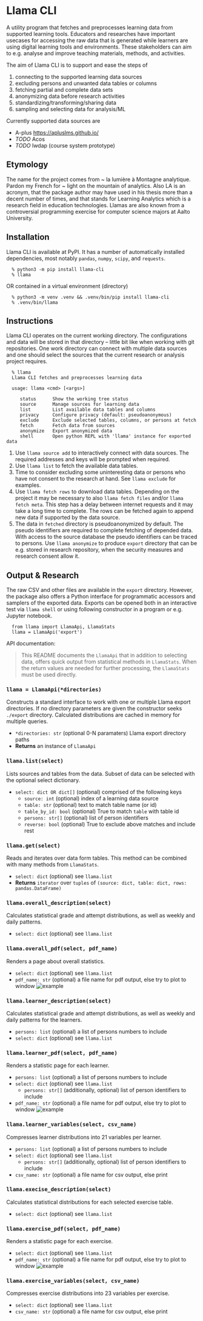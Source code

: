 # Llama CLI

A utility program that fetches and preprocesses learning data from supported learning
tools. Educators and researches have important usecases for accessing the raw data
that is generated while learners are using digital learning tools and environments.
These stakeholders can aim to e.g. analyse and improve teaching materials, methods,
and activities.

The aim of Llama CLI is to support and ease the steps of
1. connecting to the supported learning data sources
2. excluding persons and unwanted data tables or columns
3. fetching partial and complete data sets
4. anonymizing data before research activities
5. standardizing/transforming/sharing data
6. sampling and selecting data for analysis/ML

Currently supported data sources are
* A-plus https://apluslms.github.io/
* *TODO* Acos
* *TODO* Iwdap (course system prototype)

## Etymology

The name for the project comes from ~ la lumière à Montagne analytique. Pardon my French for ~ light on the mountain of analytics. Also LA is an acronym, that the
package author may have used in his thesis more than a decent number of times,
and that stands for Learning Analytics which is a research field in education
technologies. Llamas are also known from a controversial programming exercise for
computer science majors at Aalto University.

## Installation

Llama CLI is available at PyPI. It has a number of automatically installed
dependencies, most notably `pandas`, `numpy`, `scipy`, and `requests`.

      % python3 -m pip install llama-cli
      % llama

OR contained in a virtual environment (directory)

      % python3 -m venv .venv && .venv/bin/pip install llama-cli
      % .venv/bin/llama


## Instructions

Llama CLI operates on the current working directory. The configurations and data
will be stored in that directory – little bit like when working with git repositories.
One work directory can connect with multiple data sources and one should select
the sources that the current research or analysis project requires.

      % llama
      Llama CLI fetches and preprocesses learning data

      usage: llama <cmd> [<args>]

         status      Show the working tree status
         source      Manage sources for learning data
         list        List available data tables and columns
         privacy     Configure privacy (default: pseudoanonymous)
         exclude     Exclude selected tables, columns, or persons at fetch
         fetch       Fetch data from sources
         anonymize   Export anonymized data
         shell       Open python REPL with 'llama' instance for exported data

1. Use `llama source add` to interactively connect with data sources.
   The required addresses and keys will be prompted when required.
2. Use `llama list` to fetch the available data tables.
3. Time to consider excluding some uninteresting data or persons who have
   not consent to the research at hand. See `llama exclude` for examples.
4. Use `llama fetch rows` to download data tables. Depending on the project
   it may be necessary to also `llama fetch files` and/or `llama fetch meta`.
   This step has a delay between internet requests and it may take a long time
   to complete. The rows can be fetched again to append new data if supported
   by the data source.
5. The data in `fetched` directory is pseudoanonymized by default.
   The pseudo identifiers are required to complete fetching of depended data.
   With access to the source database the pseudo identifiers can be traced to persons.
   Use `llama anonymize` to produce `export` directory that can be e.g. stored in
   research repository, when the security measures and research consent allow it.


## Output & Research

The raw CSV and other files are available in the `export` directory. However,
the package also offers a Python interface for programmatic accessors and samplers
of the exported data. Exports can be opened both in an interactive test via
`llama shell` or using following constructor in a program or e.g. Jupyter notebook.

      from llama import LlamaApi, LlamaStats
      llama = LlamaApi('export')

API documentation:

> This README documents the `LlamaApi` that in addition to selecting data,
> offers quick output from statistical methods in `LlamaStats`. When the return
> values are needed for further processing, the `LlamaStats` must be used directly.

### `llama = LlamaApi(*directories)`

Constructs a standard interface to work with one or multiple Llama export directories.
If no directory parameters are given the constructor seeks `./export` directory.
Calculated distributions are cached in memory for multiple queries.
* `*directories: str` (optional 0-N paramaters) Llama export directory paths
* **Returns** an instance of `LlamaApi`

### `llama.list(select)`

Lists sources and tables from the data. Subset of data can be selected with
the optional select dictionary.
* `select: dict OR dict[]` (optional) comprised of the following keys
  * `source: int` (optional) index of a learning data source
  * `table: str` (optional) text to match table name (or id)
  * `table_by_id: bool` (optional) True to match `table` with table id
  * `persons: str[]` (optional) list of person identifiers
  * `reverse: bool` (optional) True to exclude above matches and include rest

### `llama.get(select)`

Reads and iterates over data form tables. This method can be combined with
many methods from `LlamaStats`.
* `select: dict` (optional) see `llama.list`
* **Returns** `iterator` over `tuples` of
  `(source: dict, table: dict, rows: pandas.DataFrame)`

### `llama.overall_description(select)`

Calculates statistical grade and attempt distributions,
as well as weekly and daily patterns.
* `select: dict` (optional) see `llama.list`

### `llama.overall_pdf(select, pdf_name)`

Renders a page about overall statistics.
* `select: dict` (optional) see `llama.list`
* `pdf_name: str` (optional) a file name for pdf output, else try to plot to window
![example](img/overall.png)

### `llama.learner_description(select)`

Calculates statistical grade and attempt distributions,
as well as weekly and daily patterns for the learners.
* `persons: list` (optional) a list of persons numbers to include
* `select: dict` (optional) see `llama.list`

### `llama.learner_pdf(select, pdf_name)`

Renders a statistic page for each learner.
* `persons: list` (optional) a list of persons numbers to include
* `select: dict` (optional) see `llama.list`
  * `persons: str[]` (additionally, optional) list of person identifiers to include
* `pdf_name: str` (optional) a file name for pdf output, else try to plot to window
![example](img/learner.png)

### `llama.learner_variables(select, csv_name)`

Compresses learner distributions into 21 variables per learner.
* `persons: list` (optional) a list of persons numbers to include
* `select: dict` (optional) see `llama.list`
  * `persons: str[]` (additionally, optional) list of person identifiers to include
* `csv_name: str` (optional) a file name for csv output, else print

### `llama.execise_description(select)`

Calculates statistical distributions for each selected exercise table.
* `select: dict` (optional) see `llama.list`

### `llama.exercise_pdf(select, pdf_name)`

Renders a statistic page for each exercise.
* `select: dict` (optional) see `llama.list`
* `pdf_name: str` (optional) a file name for pdf output, else try to plot to window
![example](img/exercise.png)

### `llama.exercise_variables(select, csv_name)`

Compresses exercise distributions into 23 variables per exercise.
* `select: dict` (optional) see `llama.list`
* `csv_name: str` (optional) a file name for csv output, else print

